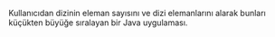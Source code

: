 Kullanıcıdan dizinin eleman sayısını ve dizi elemanlarını alarak bunları küçükten büyüğe sıralayan bir Java uygulaması.
